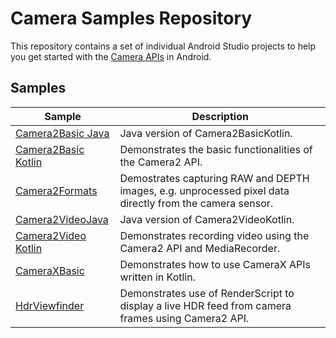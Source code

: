 # Camera Samples Repository

This repository contains a set of individual Android Studio projects to help you get
started with the [Camera APIs](https://developer.android.com/guide/topics/media/camera) in Android.

## Samples

| Sample 			    		| Description  |
| --------------------------------------------- | ------------------------------------ |
| [Camera2Basic Java](Camera2BasicJava)  	| Java version of Camera2BasicKotlin.  |
| [Camera2Basic Kotlin](Camera2BasicKotlin)	| Demonstrates the basic functionalities of the Camera2 API.  |
| [Camera2Formats](Camera2Formats) 		| Demostrates capturing RAW and DEPTH images, e.g. unprocessed pixel data directly from the camera sensor.  |
| [Camera2VideoJava](Camera2VideoJava)		| Java version of Camera2VideoKotlin.  |
| [Camera2Video Kotlin](Camera2VideoKotlin)	| Demonstrates recording video using the Camera2 API and MediaRecorder.  |
| [CameraXBasic](CameraXBasic)  		| Demonstrates how to use CameraX APIs written in Kotlin.  |
| [HdrViewfinder](HdrViewfinder)  		| Demonstrates use of RenderScript to display a live HDR feed from camera frames using Camera2 API.  |
